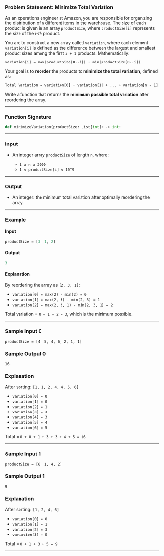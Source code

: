### **Problem Statement: Minimize Total Variation**

As an operations engineer at Amazon, you are responsible for organizing the distribution of `n` different items in the warehouse. The size of each product is given in an array `productSize`, where `productSize[i]` represents the size of the *i-th* product.

You are to construct a new array called `variation`, where each element `variation[i]` is defined as the difference between the largest and smallest product sizes among the first `i + 1` products. Mathematically:

```
variation[i] = max(productSize[0..i]) - min(productSize[0..i])
```

Your goal is to **reorder** the products to **minimize the total variation**, defined as:

```
Total Variation = variation[0] + variation[1] + ... + variation[n - 1]
```

Write a function that returns the **minimum possible total variation** after reordering the array.

---

### **Function Signature**

```python
def minimizeVariation(productSize: List[int]) -> int:
```

---

### **Input**

* An integer array `productSize` of length `n`, where:

  * `1 ≤ n ≤ 2000`
  * `1 ≤ productSize[i] ≤ 10^9`

---

### **Output**

* An integer: the minimum total variation after optimally reordering the array.

---

### **Example**

#### **Input**

```python
productSize = [3, 1, 2]
```

#### **Output**

```python
3
```

#### **Explanation**

By reordering the array as `[2, 3, 1]`:

* `variation[0] = max(2) - min(2) = 0`
* `variation[1] = max(2, 3) - min(2, 3) = 1`
* `variation[2] = max(2, 3, 1) - min(2, 3, 1) = 2`

Total variation = `0 + 1 + 2 = 3`, which is the minimum possible.

---

### **Sample Input 0**

```
productSize = [4, 5, 4, 6, 2, 1, 1]
```

### **Sample Output 0**

```
16
```

### **Explanation**

After sorting: `[1, 1, 2, 4, 4, 5, 6]`

* `variation[0] = 0`
* `variation[1] = 0`
* `variation[2] = 1`
* `variation[3] = 3`
* `variation[4] = 3`
* `variation[5] = 4`
* `variation[6] = 5`

Total = `0 + 0 + 1 + 3 + 3 + 4 + 5 = 16`

---

### **Sample Input 1**

```
productSize = [6, 1, 4, 2]
```

### **Sample Output 1**

```
9
```

### **Explanation**

After sorting: `[1, 2, 4, 6]`

* `variation[0] = 0`
* `variation[1] = 1`
* `variation[2] = 3`
* `variation[3] = 5`

Total = `0 + 1 + 3 + 5 = 9`

---


